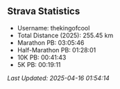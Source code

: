 


## Strava Statistics

- Username: thekingofcool
- Total Distance (2025): 255.45 km
- Marathon PB: 03:05:46
- Half-Marathon PB: 01:28:01
- 10K PB: 00:41:43
- 5K PB: 00:19:11

*Last Updated: 2025-04-16 01:54:14*

